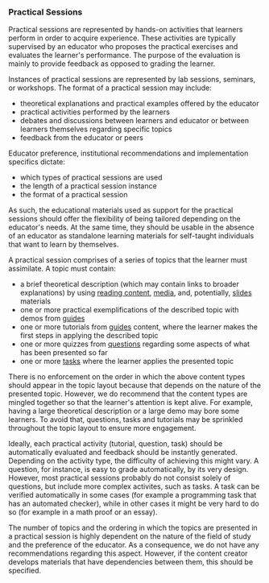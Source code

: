 ### Practical Sessions

Practical sessions are represented by hands-on activities that learners perform in order to acquire experience.
These activities are typically supervised by an educator who proposes the practical exercises and evaluates the learner's performance.
The purpose of the evaluation is mainly to provide feedback as opposed to grading the learner.

Instances of practical sessions are represented by lab sessions, seminars, or workshops.
The format of a practical session may include:

- theoretical explanations and practical examples offered by the educator
- practical activities performed by the learners
- debates and discussions between learners and educator or between learners themselves regarding specific topics
- feedback from the educator or peers

Educator preference, institutional recommendations and implementation specifics dictate:

- which types of practical sessions are used
- the length of a practical session instance
- the format of a practical session

As such, the educational materials used as support for the practical sessions should offer the flexibility of being tailored depending on the educator's needs.
At the same time, they should be usable in the absence of an educator as standalone learning materials for self-taught individuals that want to learn by themselves.

A practical session comprises of a series of topics that the learner must assimilate.
A topic must contain:

- a brief theoretical description (which may contain links to broader explanations) by using [reading content](../../../develop-organize/reading/reading/README.md), [media](../../../develop-organize/media/reading/README.md), and, potentially, [slides](../../../develop-organize/slides/reading/README.md) materials
- one or more practical exemplifications of the described topic with demos from [guides](../../../develop-organize/guides/reading/README.md)
- one or more tutorials from [guides](../../../develop-organize/guides/reading/README.md) content, where the learner makes the first steps in applying the described topic
- one or more quizzes from [questions](../../../develop-organize/drills/reading/questions.md) regarding some aspects of what has been presented so far
- one or more [tasks](../../../develop-organize/drills/reading/tasks.md) where the learner applies the presented topic

There is no enforcement on the order in which the above content types should appear in the topic layout because that depends on the nature of the presented topic.
However, we do recommend that the content types are mingled together so that the learner's attention is kept alive.
For example, having a large theoretical description or a large demo may bore some learners.
To avoid that, questions, tasks and tutorials may be sprinkled throughout the topic layout to ensure more engagement.

Ideally, each practical activity (tutorial, question, task) should be automatically evaluated and feedback should be instantly generated.
Depending on the activity type, the difficulty of achieving this might vary.
A question, for instance, is easy to grade automatically, by its very design.
However, most practical sessions probably do not consist solely of questions, but include more complex activites, such as tasks.
A task can be verified automatically in some cases (for example a programming task that has an automated checker), while in other cases it might be very hard to do so (for example in a math proof or an essay).

The number of topics and the ordering in which the topics are presented in a practical session is highly dependent on the nature of the field of study and the preference of the educator.
As a consequence, we do not have any recommendations regarding this aspect.
However, if the content creator develops materials that have dependencies between them, this should be specified.
